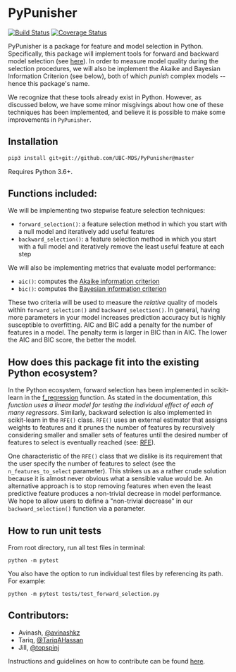 # PyPunisher

[![Build Status](https://travis-ci.org/UBC-MDS/PyPunisher.svg?branch=master)](https://travis-ci.org/UBC-MDS/PyPunisher)
[![Coverage Status](https://coveralls.io/repos/github/UBC-MDS/PyPunisher/badge.svg?branch=coveralls)](https://coveralls.io/github/UBC-MDS/PyPunisher?branch=coveralls)

PyPunisher is a package for feature and model selection in Python. Specifically, this package will implement tools for 
forward and backward model selection (see [here](https://en.wikipedia.org/wiki/Stepwise_regression)). 
In order to measure model quality during the selection procedures, we will also be implement
the Akaike and Bayesian Information Criterion (see below), both of which *punish* complex models -- hence this package's
name.

We recognize that these tools already exist in Python. However, as discussed below, we have some minor
misgivings about how one of these techniques has been implemented, and believe it is possible to make
some improvements in `PyPunisher`.

## Installation

```bash
pip3 install git+git://github.com/UBC-MDS/PyPunisher@master
```

Requires Python 3.6+.

## Functions included:

We will be implementing two stepwise feature selection techniques:

- `forward_selection()`: a feature selection method in which you start with a null model and iteratively add useful features 
- `backward_selection()`: a feature selection method in which you start with a full model and iteratively remove the least useful feature at each step

We will also be implementing metrics that evaluate model performance: 

- `aic()`: computes the [Akaike information criterion](https://en.wikipedia.org/wiki/Akaike_information_criterion)
- `bic()`: computes the [Bayesian information criterion](https://en.wikipedia.org/wiki/Bayesian_information_criterion) 

These two criteria will be used to measure the *relative* quality of models within `forward_selection()` and `backward_selection()`. In general, having more parameters in your model increases prediction accuracy but is highly susceptible to overfitting. AIC and BIC add a penalty for the number of features in a model. The penalty term is larger in BIC than in AIC. The lower the AIC and BIC score, the better the model.  


## How does this package fit into the existing Python ecosystem?

In the Python ecosystem, forward selection has been implemented in scikit-learn in the 
[f_regression](http://scikit-learn.org/stable/modules/generated/sklearn.feature_selection.f_regression.html) function.
As stated in the documentation, *this function uses a linear model for testing the individual effect of each of many regressors*.
Similarly, backward selection is also implemented in scikit-learn in the `RFE()` class.
`RFE()` uses an external estimator that assigns weights to features and it prunes the number of features by
recursively considering smaller and smaller sets of features until the desired number of features to select is eventually 
reached (see: [RFE](http://scikit-learn.org/stable/modules/generated/sklearn.feature_selection.RFE.html)).

One characteristic of the `RFE()` class that we dislike is its requirement that the user
specify the number of features to select (see the `n_features_to_select` parameter). This strikes us
as a rather crude solution because it is almost never obvious what a sensible value would be.
An alternative approach is to stop removing features when even the least predictive feature produces a
non-trivial decrease in model performance. We hope to allow users to define a "non-trivial decrease" in our
`backward_selection()` function via a parameter.


## How to run unit tests

From root directory, run all test files in terminal:

```
python -m pytest
```

You also have the option to run individual test files by referencing its path. For example: 

```
python -m pytest tests/test_forward_selection.py
```

## Contributors: 

- Avinash, [@avinashkz](https://github.com/avinashkz)
- Tariq, [@TariqAHassan](https://github.com/TariqAHassan/)
- Jill, [@topspinj](https://github.com/topspinj/)

Instructions and guidelines on how to contribute can be found [here](CONTRIBUTING.md).